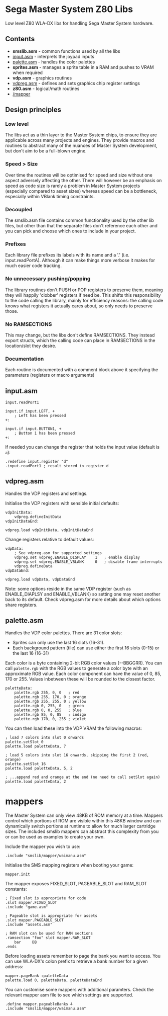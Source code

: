 # Sega Master System Z80 Libs

Low level Z80 WLA-DX libs for handling Sega Master System hardware.

## Contents

- **smslib.asm** - common functions used by all the libs
- [input.asm](#inputasm) - interprets the joypad inputs
- [palette.asm](#paletteasm) - handles the color palettes
- **sprites.asm** - manages a sprite table in a RAM and pushes to VRAM when required
- **vdp.asm** - graphics routines
- [vdpreg.asm](#vdpregasm) - defines and sets graphics chip register settings
- **z80.asm** - logical/math routines
- [/mapper](#mappers)

## Design principles

### Low level

The libs act as a thin layer to the Master System chips, to ensure they are applicable across many projects and engines. They provide macros and routines to abstract many of the nuances of Master System development, but don't aim to be a full-blown engine.

### Speed > Size

Over time the routines will be optimised for speed and size without one aspect adversely affecting the other. There will however be an emphasis on speed as code size is rarely a problem in Master System projects (especially compared to asset sizes) whereas speed can be a bottleneck, especially within VBlank timing constraints.

### Decoupled

The smslib.asm file contains common functionality used by the other lib files, but other than that the separate files don't reference each other and you can pick and choose which ones to include in your project.

### Prefixes

Each library file prefixes its labels with its name and a '.' (i.e. input.readPortA). Although it can make things more verbose it makes for much easier code tracking.

### No unnecessary pushing/popping

The library routines don't PUSH or POP registers to preserve them, meaning they will happily 'clobber' registers if need be. This shifts this responsibility to the code calling the library, mainly for efficiency reasons: the calling code knows what registers it actually cares about, so only needs to preserve those.

### No RAMSECTIONS

This may change, but the libs don't define RAMSECTIONS. They instead export structs, which the calling code can place in RAMSECTIONS in the location/slot they desire.

### Documentation

Each routine is documented with a comment block above it specifying the parameters (registers or macro arguments)

## input.asm

```
input.readPort1

input.if input.LEFT, +
    ; Left has been pressed
+:

input.if input.BUTTON1, +
    ; Button 1 has been pressed
+:

```

If needed you can change the register that holds the input value (default is `a`):

```
.redefine input.register "d"
.input.readPort1 ; result stored in register d
```

## vdpreg.asm

Handles the VDP registers and settings.

Initialise the VDP registers with sensible initial defaults:

```
vdpInitData:
    vdpreg.defineInitData
vdpInitDataEnd:

vdpreg.load vdpInitData, vdpInitDataEnd
```

Change registers relative to default values:

```
vdpData:
    ; See vdpreg.asm for supported settings
    vdpreg.set vdpreg.ENABLE_DISPLAY    1   ; enable display
    vdpreg.set vdpreg.ENABLE_VBLANK     0   ; disable frame interrupts
    vdpreg.defineData
vdpDataEnd:

vdpreg.load vdpData, vdpDataEnd
```

Note: some options reside in the same VDP register (such as ENABLE_DIAPLSY and ENABLE_VBLANK) so setting one may reset another back to its default. Check vdpreg.asm for more details about which options share registers.

## palette.asm

Handles the VDP color palettes. There are 31 color slots:

- Sprites can only use the last 16 slots (16-31).
- Each background pattern (tile) can use either the first 16 slots (0-15) or
  the last 16 (16-31)

Each color is a byte containing 2-bit RGB color values (--BBGGRR). You can call `palette.rgb` with the RGB values to generate a color byte with an approximate RGB value. Each color component can have the value of 0, 85, 170 or 255. Values inbetween these will be rounded to the closest factor.

```
paletteData:
    palette.rgb 255, 0, 0   ; red
    palette.rgb 255, 170, 0 ; orange
    palette.rgb 255, 255, 0 ; yellow
    palette.rgb 0, 255, 0   ; green
    palette.rgb 0, 0, 255   ; blue
    palette.rgb 85, 0, 85   ; indigo
    palette.rgb 170, 0, 255 ; violet
```

You can then load these into the VDP VRAM the following macros:

```
; load 7 colors into slot 0 onwards
palette.setSlot 0
palette.load paletteData, 7

; load 5 colors into slot 16 onwards, skipping the first 2 (red, orange)
palette.setSlot 16
palette.load paletteData, 5, 2

; ...append red and orange at the end (no need to call setSlot again)
palette.load paletteData, 2
```

# mappers

The Master System can only view 48KB of ROM memory at a time. Mappers control which portions of ROM are visible within this 48KB window and can dynamically switch portions at runtime to allow for much larger cartridge sizes. The included smslib mappers can abstract this complexity from you or can be used as examples to create your own.

Include the mapper you wish to use:

```
.include "smslib/mapper/waimanu.asm"
```

Initialise the SMS mapping registers when booting your game:

```
mapper.init
```

The mapper exposes FIXED_SLOT, PAGEABLE_SLOT and RAM_SLOT constants:

```
; Fixed slot is appropriate for code
.slot mapper.FIXED_SLOT
.include "game.asm"

; Pageable slot is appropriate for assets
.slot mapper.PAGEABLE_SLOT
.include "assets.asm"

; RAM slot can be used for RAM sections
.ramsection "foo" slot mapper.RAM_SLOT
    bar     DB
.ends
```

Before loading assets remember to page the bank you want to access. You can use WLA-DX's
colon prefix to retrieve a bank number for a given address:

```
mapper.pageBank :paletteData
palette.load 0, paletteData, paletteDataEnd
```

You can customise some mappers with additional paramters. Check the relevant mapper asm file to see which settings are supported.

```
.define mapper.pageableBanks 4
.include "smslib/mapper/waimanu.asm"
```
